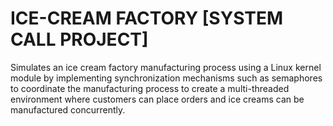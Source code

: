 # ICE-CREAM FACTORY [SYSTEM CALL PROJECT]
Simulates an ice cream factory manufacturing process using a Linux kernel module by implementing synchronization mechanisms such as semaphores to coordinate the manufacturing process to create a multi-threaded environment where customers can place orders and ice creams can be manufactured concurrently.
